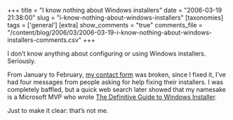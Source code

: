 +++
title = "I know nothing about Windows installers"
date = "2006-03-19 21:38:00"
slug = "i-know-nothing-about-windows-installers"
[taxonomies]
tags = ['general']
[extra]
show_comments = "true"
comments_file = "/content/blog/2006/03/2006-03-19-i-know-nothing-about-windows-installers-comments.csv"
+++

I don’t know anything about configuring or using Windows installers. Seriously.

From January to February, [my contact form](http://philwilson.org/contact/) was broken, since I fixed it, I’ve had four messages from people asking for help fixing their installers. I was completely baffled, but a quick web search later showed that my namesake is a Microsoft MVP who wrote [The Definitive Guide to Windows Installer](http://www.amazon.co.uk/exec/obidos/ASIN/1590592972/qid=1142770294/sr=8-3/ref=sr_8_xs_ap_i3_xgl/203-8860151-1661508).

Just to make it clear: that’s not me.
